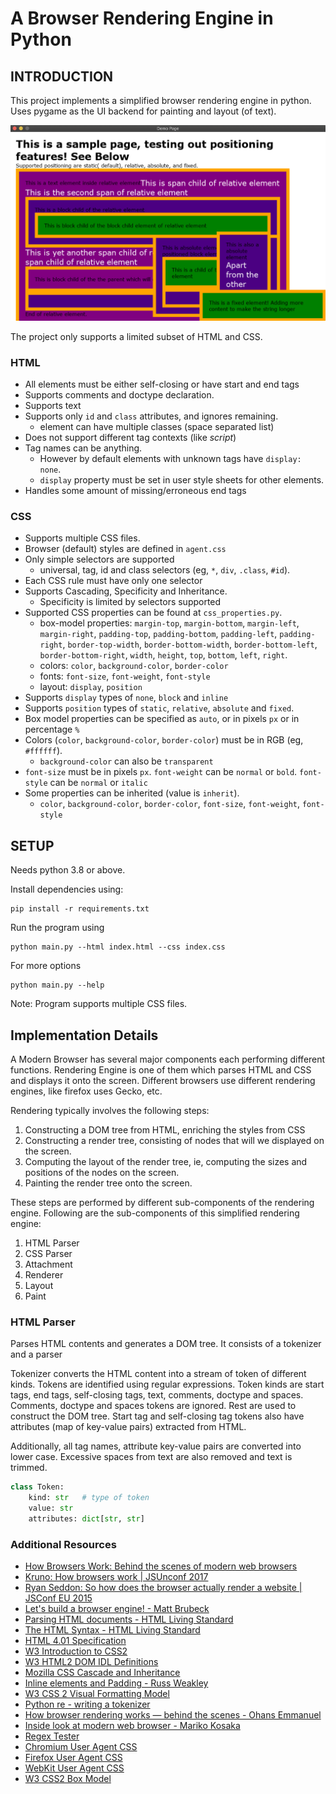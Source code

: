 # A Browser Rendering Engine in Python

## INTRODUCTION
This project implements a simplified browser rendering engine in python.
Uses pygame as the UI backend for painting and layout (of text).

![Sample Image](sample.png)

The project only supports a limited subset of HTML and CSS. 

### HTML

- All elements must be either self-closing or have start and end tags
- Supports comments and doctype declaration.
- Supports text
- Supports only `id` and `class` attributes, and ignores remaining.
    - element can have multiple classes (space separated list)
- Does not support different tag contexts (like _script_)
- Tag names can be anything. 
    - However by default elements with unknown tags have `display: none`.
    - `display` property must be set in user style sheets for other elements.
- Handles some amount of missing/erroneous end tags
 
### CSS

- Supports multiple CSS files.
- Browser (default) styles are defined in `agent.css`
- Only simple selectors are supported 
    - universal, tag, id and class selectors (eg, `*`, `div`, `.class`, `#id`). 
- Each CSS rule must have only one selector
- Supports Cascading, Specificity and Inheritance.
    - Specificity is limited by selectors supported
- Supported CSS properties can be found at `css_properties.py`.
    - box-model properties: 
    `margin-top`, `margin-bottom`, `margin-left`, `margin-right`,
    `padding-top`, `padding-bottom`, `padding-left`, `padding-right`,
    `border-top-width`, `border-bottom-width`, `border-bottom-left`, `border-bottom-right`,
    `width`, `height`, `top`, `bottom`, `left`, `right`.
    - colors: `color`, `background-color`, `border-color`
    - fonts: `font-size`, `font-weight`, `font-style`
    - layout: `display`, `position`
- Supports `display` types of `none`, `block` and `inline`
- Supports `position` types of `static`, `relative`, `absolute` and `fixed`.
- Box model properties can be specified as `auto`, or in pixels `px` or in percentage `%`
- Colors (`color`, `background-color`, `border-color`) must be in RGB (eg, `#ffffff`). 
    - `background-color` can also be `transparent`
- `font-size` must be in pixels `px`. `font-weight` can be `normal` or `bold`. 
  `font-style` can be `normal` or `italic`
- Some properties can be inherited (value is `inherit`). 
    - `color`, `background-color`, `border-color`, `font-size`, `font-weight`, `font-style`

## SETUP

Needs python 3.8 or above.

Install dependencies using:

    pip install -r requirements.txt

Run the program using
    
    python main.py --html index.html --css index.css

For more options

    python main.py --help

Note: Program supports multiple CSS files.

## Implementation Details

A Modern Browser has several major components each performing different functions. 
Rendering Engine is one of them which parses HTML and CSS and displays it onto the screen.
Different browsers use different rendering engines, like firefox uses Gecko, etc. 

Rendering typically involves the following steps:
1. Constructing a DOM tree from HTML, enriching the styles from CSS
2. Constructing a render tree, consisting of nodes that will we displayed on the screen.
3. Computing the layout of the render tree, ie, computing the sizes and positions of the nodes on the screen.
4. Painting the render tree onto the screen.

These steps are performed by different sub-components of the rendering engine.
Following are the sub-components of this simplified rendering engine:
1. HTML Parser
2. CSS Parser
3. Attachment
4. Renderer
5. Layout
6. Paint

### HTML Parser
Parses HTML contents and generates a DOM tree.
It consists of a tokenizer and a parser

Tokenizer converts the HTML content into a stream of token of different kinds.
Tokens are identified using regular expressions. 
Token kinds are start tags, end tags, self-closing tags, text, comments, doctype and spaces.
Comments, doctype and spaces tokens are ignored. Rest are used to construct the DOM tree. 
Start tag and self-closing tag tokens also have attributes (map of key-value pairs) extracted from HTML.

Additionally, all tag names, attribute key-value pairs are converted into lower case. 
Excessive spaces from text are also removed and text is trimmed.

```python
class Token:
    kind: str   # type of token
    value: str
    attributes: dict[str, str]
```


### Additional Resources
- [How Browsers Work: Behind the scenes of modern web browsers](https://www.html5rocks.com/en/tutorials/internals/howbrowserswork/)
- [Kruno: How browsers work | JSUnconf 2017](https://www.youtube.com/watch?v=0IsQqJ7pwhw)
- [Ryan Seddon: So how does the browser actually render a website | JSConf EU 2015](https://www.youtube.com/watch?v=SmE4OwHztCc)
- [Let's build a browser engine! - Matt Brubeck](https://limpet.net/mbrubeck/2014/08/08/toy-layout-engine-1.html)
- [Parsing HTML documents - HTML Living Standard](https://html.spec.whatwg.org/multipage/parsing.html)
- [The HTML Syntax - HTML Living Standard](https://html.spec.whatwg.org/multipage/syntax.html)
- [HTML 4.01 Specification](https://www.w3.org/TR/html401/)
- [W3 Introduction to CSS2](https://www.w3.org/TR/WD-CSS2/intro.html)
- [W3 HTML2 DOM IDL Definitions](https://www.w3.org/TR/2003/REC-DOM-Level-2-HTML-20030109/idl-definitions.html)
- [Mozilla CSS Cascade and Inheritance](https://developer.mozilla.org/en-US/docs/Learn/CSS/Building_blocks/Cascade_and_inheritance)
- [Inline elements and Padding - Russ Weakley](https://maxdesign.com.au/articles/inline/)
- [W3 CSS 2 Visual Formatting Model](https://www.w3.org/TR/CSS22/visuren.html)
- [Python re - writing a tokenizer ](https://docs.python.org/3/library/re.html#writing-a-tokenizer)
- [How browser rendering works — behind the scenes - Ohans Emmanuel](https://blog.logrocket.com/how-browser-rendering-works-behind-the-scenes-6782b0e8fb10/)
- [Inside look at modern web browser - Mariko Kosaka](https://developers.google.com/web/updates/2018/09/inside-browser-part1)
- [Regex Tester](https://extendsclass.com/regex-tester.html)
- [Chromium User Agent CSS](https://chromium.googlesource.com/chromium/src/third_party/+/master/blink/renderer/core/html/resources/html.css)
- [Firefox User Agent CSS](https://searchfox.org/mozilla-central/source/layout/style/res/html.css)
- [WebKit User Agent CSS](https://trac.webkit.org/browser/trunk/Source/WebCore/css/html.css)
- [W3 CSS2 Box Model](https://www.w3.org/TR/CSS22/box.html)